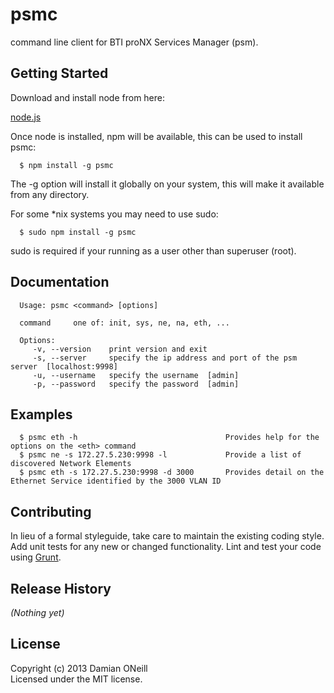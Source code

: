# psmc

command line client for BTI proNX Services Manager (psm).

## Getting Started
Download and install node from here:

<a href="http://nodejs.org/download/" target="_blank">node.js</a>

Once node is installed, npm will be available, this can be used to install psmc:

      $ npm install -g psmc

The -g option will install it globally on your system, this will make it available from any directory.

For some *nix systems you may need to use sudo:

      $ sudo npm install -g psmc

sudo is required if your running as a user other than superuser (root).

## Documentation
      Usage: psmc <command> [options]

      command     one of: init, sys, ne, na, eth, ...

      Options:
         -v, --version    print version and exit
         -s, --server     specify the ip address and port of the psm server  [localhost:9998]
         -u, --username   specify the username  [admin]
         -p, --password   specify the password  [admin]

## Examples
      $ psmc eth -h					                Provides help for the options on the <eth> command
      $ psmc ne -s 172.27.5.230:9998 -l			    Provide a list of discovered Network Elements
      $ psmc eth -s 172.27.5.230:9998 -d 3000		Provides detail on the Ethernet Service identified by the 3000 VLAN ID


## Contributing
In lieu of a formal styleguide, take care to maintain the existing coding style. Add unit tests for any new or changed functionality. Lint and test your code using [Grunt](http://gruntjs.com/).

## Release History
_(Nothing yet)_

## License
Copyright (c) 2013 Damian ONeill  
Licensed under the MIT license.
